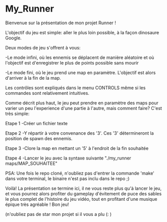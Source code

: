 # My_Runner

Bienvenue sur la présentation de mon projet Runner !

L'objectif du jeu est simple: aller le plus loin possible, à la façon dinosaure Google.

Deux modes de jeu s'offrent à vous:

-Le mode infini, où les ennemis se déplacent de manière aléatoire et où l'objectif est d'enregistrer le plus de points possible sans mourir

-Le mode fini, où le jeu prend une map en paramètre. L'objectif est alors d'arriver à la fin de la map.

Les contrôles sont expliqués dans le menu CONTROLS même si les commandes sont relativement intuitives.


Comme décrit plus haut, le jeu peut prendre en paramètre des maps pour varier un peu l'experience d'une partie à l'autre, mais comment faire?
C'est très simple:

Etape 1
-Créer un fichier texte

Etape 2
-Y répartir à votre convenance des '3'. Ces '3' détermineront la position de spawn des ennemis.

Etape 3
-Clore la map en mettant un '5' à l'endroit de la fin souhaitée

Etape 4
-Lancer le jeu avec la syntaxe suivante "./my_runner maps/MAP_SOUHAITEE"

PSA: Une fois le repo cloné, n'oubliez pas d'entrer la commande 'make' dans votre terminal, le binaire n'est pas inclu dans le repo ;)

Voilà! La présentation se termine ici, il ne vous reste plus qu'à lancer le jeu, et vous pourrez alors profiter du gameplay 
d'évitement de puce des sables le plus complet de l'histoire du jeu vidéo, tout en profitant d'une musique épique très agréable !
Bon jeu!

(n'oubliez pas de star mon projet si il vous a plu (: )
